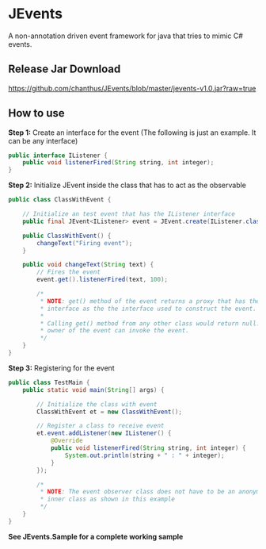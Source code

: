 JEvents
=======

A non-annotation driven event framework for java that tries to mimic C# events.

Release Jar Download
--------------------

https://github.com/chanthus/JEvents/blob/master/jevents-v1.0.jar?raw=true

How to use
----------

**Step 1:** Create an interface for the event (The following is just an example. It can be any interface)
````Java
public interface IListener {
	public void listenerFired(String string, int integer);
}
````
**Step 2:** Initialize JEvent inside the class that has to act as the observable
````Java
public class ClassWithEvent {

	// Initialize an test event that has the IListener interface
	public final JEvent<IListener> event = JEvent.create(IListener.class);

	public ClassWithEvent() {
		changeText("Firing event");
	}

	public void changeText(String text) {
		// Fires the event
		event.get().listenerFired(text, 100);

		/*
		 * NOTE: get() method of the event returns a proxy that has the same
		 * interface as the the interface used to construct the event.
		 * 
		 * Calling get() method from any other class would return null. Only the
		 * owner of the event can invoke the event.
		 */
	}
}
````
**Step 3:** Registering for the event
````Java
public class TestMain {
	public static void main(String[] args) {

		// Initialize the class with event
		ClassWithEvent et = new ClassWithEvent();

		// Register a class to receive event
		et.event.addListener(new IListener() {
			@Override
			public void listenerFired(String string, int integer) {
				System.out.println(string + " : " + integer);
			}
		});

		/*
		 * NOTE: The event observer class does not have to be an anonymous 
		 * inner class as shown in this example
		 */
	}
}
````
**See JEvents.Sample for a complete working sample**
